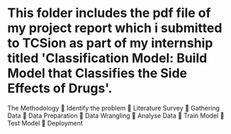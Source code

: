 # This folder includes the pdf file of my project report which i submitted to TCSion as part of my internship titled 'Classification Model: Build Model that Classifies the Side Effects of Drugs'.

The Methodology
 Identify the problem
 Literature Survey
 Gathering Data
 Data Preparation
 Data Wrangling
 Analyse Data
 Train Model
 Test Model
 Deployment

